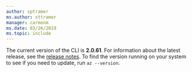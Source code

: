 ```yaml
---
author: sptramer
ms.author: sttramer
manager: carmonm
ms.date: 03/26/2019
ms.topic: include
---
```

The current version of the CLI is __2.0.61__. For information about the latest release, see the [release notes](../release-notes-azure-cli.md). To find the version running on your system to see if you need to update, run `az --version`.
